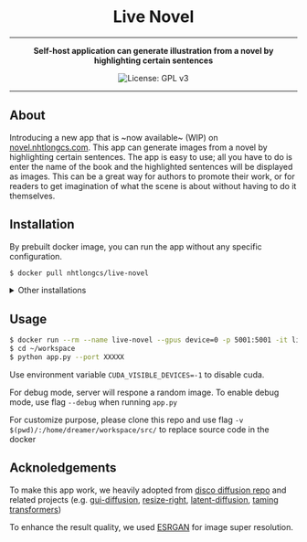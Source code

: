 <div align="center">

# Live Novel
---

**Self-host application can generate illustration from a novel by highlighting certain sentences**

![License: GPL v3](https://img.shields.io/badge/License-GPLv3-blue.svg)

</div>

---
## About 
Introducing a new app that is ~now available~ (WIP) on [novel.nhtlongcs.com](https://novel.nhtlongcs.com/). This app can generate images from a novel by highlighting certain sentences. The app is easy to use; all you have to do is enter the name of the book and the highlighted sentences will be displayed as images. This can be a great way for authors to promote their work, or for readers to get imagination of what the scene is about without having to do it themselves.


## Installation 

By prebuilt docker image, you can run the app without any specific configuration.
```bash
$ docker pull nhtlongcs/live-novel
```
<details>
<summary>Other installations</summary>

To install **Live-Novel** and customize locally
<!-- ssh -N -f -p 12156 -L 0.0.0.0:8080:0.0.0.0:8080 root@ssh4.vast.ai -->
```bash
$ cd <this-repo>
$ DOCKER_BUILDKIT=1 docker build -t live-novel:latest .
```
</details>

## Usage 

```bash
$ docker run --rm --name live-novel --gpus device=0 -p 5001:5001 -it live-novel:latest /bin/bash
$ cd ~/workspace 
$ python app.py --port XXXXX 
```

Use environment variable `CUDA_VISIBLE_DEVICES=-1` to disable cuda.

For debug mode, server will respone a random image. To enable debug mode, use flag `--debug` when running `app.py`

For customize purpose, please clone this repo and use flag `-v $(pwd)/:/home/dreamer/workspace/src/` to replace source code in the docker

## Acknoledgements

To make this app work, we heavily adopted from [disco diffusion repo](https://github.com/alembics/disco-diffusion) and related projects (e.g. [gui-diffusion](https://github.com/crowsonkb/guided-diffusion), [resize-right](https://github.com/assafshocher/ResizeRight), [latent-diffusion](https://github.com/CompVis/latent-diffusion), [taming transformers](https://github.com/CompVis/taming-transformers))

To enhance the result quality, we used [ESRGAN](https://github.com/xinntao/ESRGAN) for image super resolution.

